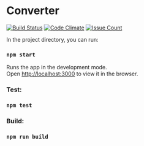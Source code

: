 # Converter

[![Build Status](https://travis-ci.org/lisperow/converter.svg?branch=master)](https://travis-ci.org/lisperow/converter)
[![Code Climate](https://codeclimate.com/github/lisperow/converter/badges/gpa.svg)](https://codeclimate.com/github/lisperow/converter)
[![Issue Count](https://codeclimate.com/github/lisperow/converter/badges/issue_count.svg)](https://codeclimate.com/github/lisperow/converter)

In the project directory, you can run:

### `npm start`

Runs the app in the development mode.<br>
Open [http://localhost:3000](http://localhost:3000) to view it in the browser.

### Test:

### `npm test`

### Build:

### `npm run build`
